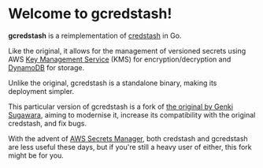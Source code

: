 # Welcome to gcredstash!

**gcredstash** is a reimplementation of [credstash](https://github.com/fugue/credstash) in Go.

Like the original, it allows for the management of versioned secrets using AWS [Key Management Service](https://docs.aws.amazon.com/kms/) (KMS) for encryption/decryption and [DynamoDB](https://docs.aws.amazon.com/dynamodb/) for storage.

Unlike the original, gcredstash is a standalone binary, making its deployment simpler.

This particular version of gcredstash is a fork of [the original by Genki Sugawara](https://github.com/winebarrel/gcredstash), aiming to modernise it, increase its compatibility with the original credstash, and fix bugs.

With the advent of [AWS Secrets Manager](https://aws.amazon.com/secrets-manager/), both credstash and gcredstash are less useful these days, but if you're still a heavy user of either, this fork might be for you.
